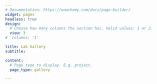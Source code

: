 ```yaml
---
# Documentation: https://wowchemy.com/docs/page-builder/
widget: pages
headless: true
design:
  # Choose how many columns the section has. Valid values: 1 or 2.
  view: 3
#  columns: '1'

title: Lab Gallery
subtitle:

content:
  # Page type to display. E.g. project.
  page_type: gallery

---
```

